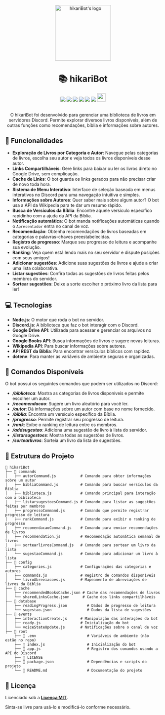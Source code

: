<div align="center">

<img height="180" alt="hikariBot's logo" src="https://i.imgur.com/SwQu4DR.jpg">

# 📚 hikariBot 

<img src="https://img.shields.io/badge/JavaScript-323330?style=for-the-badge&logo=javascript&logoColor=F7DF1E">
<img src="https://img.shields.io/badge/Node.js-43853D?style=for-the-badge&logo=node.js&logoColor=white">
<img src="https://img.shields.io/badge/Discord-7289DA?style=for-the-badge&logo=discord&logoColor=white">
<img src="https://img.shields.io/badge/GIT-E44C30?style=for-the-badge&logo=git&logoColor=white">
<img src="https://img.shields.io/badge/Google%20Drive-4285F4?style=for-the-badge&logo=googledrive&logoColor=white">
<img src="https://img.shields.io/badge/Wikipedia-%23000000.svg?style=for-the-badge&logo=wikipedia&logoColor=white">
<img src="https://i.imgur.com/dQ9cEjM.png" height="27px">
</div>

<br>

<div align="center">

O hikariBot foi desenvolvido para gerenciar uma biblioteca de livros em servidores Discord. Permite explorar diversos livros disponíveis, além de outras funções como recomendações, bíblia e informações sobre autores.

</div>




## 🚀 Funcionalidades

- **Exploração de Livros por Categoria e Autor**: Navegue pelas categorias de livros, escolha seu autor e veja todos os livros disponíveis desse autor.
- **Links Compartilháveis**: Gere links para baixar ou ler os livros direto no Google Drive, sem complicação.
- **Cache de Links**: O bot guarda os links gerados para não precisar criar de novo toda hora.
- **Sistema de Menu Interativo**: Interface de seleção baseada em menus interativos no Discord para uma navegação intuitiva e simples.
- **Informações sobre Autores**: Quer saber mais sobre algum autor? O bot usa a API da Wikipedia para te dar um resumo rápido.
- **Busca de Versículos da Bíblia**: Encontre aquele versículo específico rapidinho com a ajuda da API da Bíblia.
- **Notificação automática**: O bot manda notificações automáticas quando o ```Apresentador``` entra no canal de voz.
- **Recomendação**: Obtenha recomendações de livros baseadas em categorias e palavras-chaves preestabelecidas.
- **Registro de progresso**: Marque seu progresso de leitura e acompanhe sua evolução.
- **Ranking**: Veja quem está lendo mais no seu servidor e dispute posições com seus amigos!
- **Adicionar sugestões**: Adicione suas sugestões de livros e ajude a criar uma lista colaborativa.
- **Listar sugestões**: Confira todas as sugestões de livros feitas pelos membros do servidor.
- **Sortear sugestões**: Deixe a sorte escolher o próximo livro da lista para ler!

## 💻 Tecnologias

- **Node.js**:  O motor que roda o bot no servidor.
- **Discord.js**: A biblioteca que faz o bot interagir com o Discord.
- **Google Drive API**: Utilizada para acessar e gerenciar os arquivos no Google Drive.
- **Google Books API**: Busca informações de livros e sugere novas leituras.
- **Wikipedia API**: Para buscar informações sobre autores.
- **API REST da Bíblia**: Para encontrar versículos bíblicos com rapidez.
- **dotenv**: Para manter as variáveis de ambiente seguras e organizadas.

## 📜 Comandos Disponíveis

O bot possui os seguintes comandos que podem ser utilizados no Discord:

- ***/biblioteca***: Mostra as categorias de livros disponíveis e permite escolher um autor.
- ***/recomendacao***: Sugere um livro aleatório para você ler.
- ***/autor***: Dá informações sobre um autor com base no nome fornecido.
- ***/biblia***: Encontra um versículo específico da Bíblia.
- ***/progresso***: Permite registrar seu progresso de leitura.
- ***/rank***: Exibe o ranking de leitura entre os membros.
- ***/addsugestao***: Adiciona uma sugestão de livro à lista do servidor.
- ***/listarsugestoes***: Mostra todas as sugestões de livros.
- ***/sortearlivros***: Sorteia um livro da lista de sugestões.



## 📁 Estrutura do Projeto

```
📂 hikariBot
├── 📂 commands
│   ├── autorCommand.js           # Comando para obter informações sobre um autor
│   ├── bibliaCommand.js          # Comando para buscar versículos da Bíblia
│   ├── biblioteca.js             # Comando principal para interação com a biblioteca
│   ├── listarsugestoesCommand.js # Comando para listar as sugestões feitas por membros
│   ├── progressoCommand.js       # Comando que permite registrar progresso de leitura
│   ├── rankCommand.js            # Comando para exibir o ranking de progresso
│   ├── recomendacaoCommand.js    # Comando para enviar recomendações de livros
│   ├── recommendation.js         # Recomendação automática semanal de livros
│   ├── sortearlivrosCommand.js   # Comando para sortear um livro da lista
│   └── sugestaoCommand.js        # Comando para adicionar um livro à lista
├── 📂 config
│   ├── categories.js             # Configurações das categorias e autores
│   ├── commands.js               # Registro de comandos disponíveis
│   └── livroAbreviacoes.js       # Mapeamento de abreviações de livros da Bíblia
├── 📂 cache
│   ├── recommendedBooksCache.json # Cache das recomendações de livros
│   └── sharedLinksCache.json      # Cache dos links compartilháveis
├── 📂 database
│   ├── readingProgress.json         # Dados de progresso de leitura 
│   └── sugestao.json                # Dados da lista de sugestões  
├── 📂 events
│   ├── interactionCreate.js      # Manipulação das interações do bot
│   ├── ready.js                  # Inicialização do bot
│   └── voiceStateUpdate.js       # Notificações sobre o canal de voz
├── 📂 root
    ├── 📄 .env                       # Variáveis de ambiente (não estão no repo)
    ├── 📄 index.js                   # Inicialização do bot
    ├── 📄 app.js                     # Registro dos comandos usando a API do Discord
    ├── 📄 LICENSE
    ├── 📄 package.json               # Dependências e scripts do projeto
    └── 📄 README.md                  # Documentação do projeto

```

## 📝 Licença

 
Licenciado sob a **[Licença MIT](https://github.com/weszzy/hikariBot/blob/main/LICENSE)**. 

Sinta-se livre para usá-lo e modificá-lo conforme necessário.



